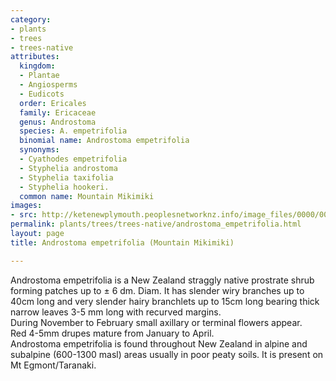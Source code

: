 ```yaml
---
category:
- plants
- trees
- trees-native
attributes:
  kingdom:
  - Plantae
  - Angiosperms
  - Eudicots
  order: Ericales
  family: Ericaceae
  genus: Androstoma
  species: A. empetrifolia
  binomial name: Androstoma empetrifolia
  synonyms:
  - Cyathodes empetrifolia
  - Styphelia androstoma
  - Styphelia taxifolia
  - Styphelia hookeri.
  common name: Mountain Mikimiki
images:
- src: http://ketenewplymouth.peoplesnetworknz.info/image_files/0000/0007/5964/Androstoma_empetrifolia.JPG
permalink: plants/trees/trees-native/androstoma_empetrifolia.html
layout: page
title: Androstoma empetrifolia (Mountain Mikimiki)

---
```

Androstoma empetrifolia is a New Zealand straggly native prostrate shrub forming patches up to ± 6 dm. Diam. It has slender wiry branches up to 40cm long and very slender hairy branchlets up to 15cm long bearing thick narrow leaves 3-5 mm long with recurved margins. <br>During November to February small axillary or terminal flowers appear. <br>Red 4-5mm drupes mature from January to April.<br>Androstoma empetrifolia is found throughout New Zealand in alpine and subalpine (600-1300 masl) areas usually in poor peaty soils. It is present on Mt Egmont/Taranaki.

